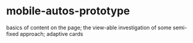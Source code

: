 # mobile-autos-prototype
basics of content on the page; the view-able investigation of some semi-fixed approach; adaptive cards
